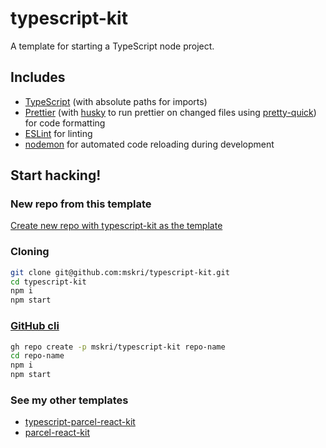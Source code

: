 # typescript-kit

A template for starting a TypeScript node project.

## Includes

- [TypeScript](typescriptlang.org/) (with absolute paths for imports)
- [Prettier](https://github.com/prettier/prettier) (with [husky](https://github.com/typicode/husky) to run prettier on changed files using [pretty-quick](https://github.com/azz/pretty-quick)) for code formatting
- [ESLint](https://eslint.org/) for linting
- [nodemon](https://nodemon.io/) for automated code reloading during development

## Start hacking!

### New repo from this template

[Create new repo with typescript-kit as the template](https://github.com/mskri/typescript-kit/generate)

### Cloning

```bash
git clone git@github.com:mskri/typescript-kit.git
cd typescript-kit
npm i
npm start
```

### [GitHub cli](https://cli.github.com/manual/)

```bash
gh repo create -p mskri/typescript-kit repo-name
cd repo-name
npm i
npm start
```

### See my other templates

- [typescript-parcel-react-kit](https://github.com/mskri/typescript-parcel-react-kit)
- [parcel-react-kit](https://github.com/mskri/parcel-react-kit)
